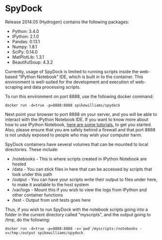 SpyDock
=======

Release 2014.05 (Hydrogen) contains the following packages:

- Python: 3.4.0 
- IPython: 2.1.0 
- Pandas: 0.13.1 
- Numpy: 1.8.1 
- SciPy: 0.14.0 
- MatPlotLib: 1.3.1 
- BeautifulSoup: 4.3.2

Currently, usage of SpyDock is limited to running scripts inside the web-based “IPython Notebook” IDE, which is built in to the container. This environment is well-suited for the development and execution of web-scraping and data processing scripts.

To run this environment on port 8888, use the following docker command:

    docker run -d=true -p=8888:8888 spikewilliams/spydock

Next point your browser to port 8888 on your server, and you will be able to interact with the IPython Notebook IDE. If you want to know more about how to use IPython Notebook, [here are some tutorials.][1] to get you started. Also, please ensure that you are safely behind a firewall and that port 8888 is not unduly exposed to people who may wish your computer harm.

SpyDock containers have several volumes that can be mounted to local directories. These include:

- /notebooks - This is where scripts created in IPython Notebook are hosted
- /data - You can stick files in here that can be accessed by scripts that look under this path
- /output - You can have your scripts write their output to files under here, to make it available to the host system
- /var/logs - Mount this if you wish to view the logs from IPython and other container functions
- /test - Output from unit tests goes here

Thus, if you wish to run SpyDock with the notebook scripts going into a folder in the current directory called "myscripts", and the output going to /tmp, do the following:

    docker run -d=true -p=8888:8888 -v=`pwd`/myscripts:/notebooks -v=/tmp:/output spikewilliams/spydock



  [1]: http://nbviewer.ipython.org/github/ipython/ipython/blob/master/examples/Notebook/Index.ipynb
